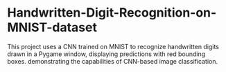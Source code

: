 # Handwritten-Digit-Recognition-on-MNIST-dataset
This project uses a CNN trained on MNIST to recognize handwritten digits drawn in a Pygame window, displaying predictions with red bounding boxes. demonstrating the capabilities of CNN-based image classification.
